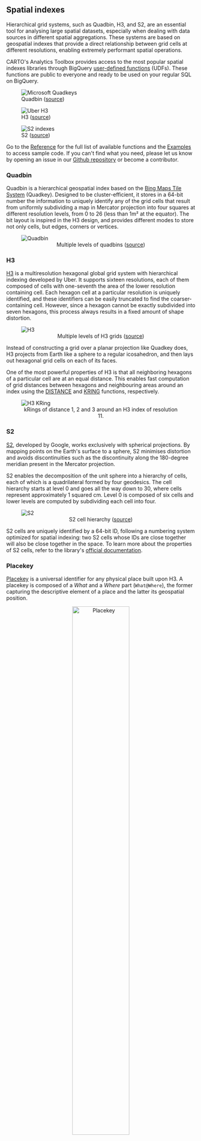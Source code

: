 ## Spatial indexes

Hierarchical grid systems, such as Quadbin, H3, and S2, are an essential tool for analysing large spatial datasets, especially when dealing with data sources in different spatial aggregations. These systems are based on geospatial indexes that provide a direct relationship between grid cells at different resolutions, enabling extremely performant spatial operations.

CARTO's Analytics Toolbox provides access to the most popular spatial indexes libraries through BigQuery [user-defined functions](https://cloud.google.com/bigquery/docs/reference/standard-sql/user-defined-functions) (UDFs). These functions are public to everyone and ready to be used on your regular SQL on BigQuery.

<div class="figures-table">
    <figure class="figure">
        <img src="/img/bq-analytics-toolbox/spatial-indexes/quadkeys-microsoft.jpg" alt="Microsoft Quadkeys">
        <figcaption class="figcaption">Quadbin (<a href="https://docs.microsoft.com/en-us/bingmaps/articles/bing-maps-tile-system">source</a>)</figcaption>
    </figure>
    <figure class="figure">
        <img src="/img/bq-analytics-toolbox/spatial-indexes/h3-uber-globe.png" alt="Uber H3">
        <figcaption class="figcaption">H3 (<a href="https://h3geo.org/">source</a>)</figcaption>
    </figure>
    <figure class="figure">
        <img src="/img/bq-analytics-toolbox/spatial-indexes/s2-florida.gif" alt="S2 indexes">
        <figcaption class="figcaption">S2 (<a href="https://s2geometry.io/">source</a>)</figcaption>
    </figure>
</div>

Go to the [Reference](../../sql-reference/quadbin) for the full list of available functions and the [Examples](../../examples/spatial-indexes) to access sample code. If you can't find what you need, please let us know by opening an issue in our [Github repository](https://github.com/CartoDB/carto-spatial-extension) or become a contributor.


### Quadbin

Quadbin is a hierarchical geospatial index based on the [Bing Maps Tile System](https://docs.microsoft.com/en-us/bingmaps/articles/bing-maps-tile-system) (Quadkey). Designed to be cluster-efficient, it stores in a 64-bit number the information to uniquely identify any of the grid cells that result from uniformly subdividing a map in Mercator projection into four squares at different resolution levels, from 0 to 26 (less than 1m² at the equator). The bit layout is inspired in the H3 design, and provides different modes to store not only cells, but edges, corners or vertices.

<div class="figures-table">
    <figure class="figure">
        <img src="/img/bq-analytics-toolbox/spatial-indexes/quadkeys-multilevel-microsoft.jpg" alt="Quadbin">
        <figcaption class="figcaption" style="text-align:center">Multiple levels of quadbins (<a href="https://docs.microsoft.com/en-us/bingmaps/articles/bing-maps-tile-system">source</a>)</figcaption>
    </figure>
</div>

### H3

[H3](https://h3geo.org/) is a multiresolution hexagonal global grid system with hierarchical indexing developed by Uber. It supports sixteen resolutions, each of them composed of cells with one-seventh the area of the lower resolution containing cell. Each hexagon cell at a particular resolution is uniquely identified, and these identifiers can be easily truncated to find the coarser-containing cell. However, since a hexagon cannot be exactly subdivided into seven hexagons, this process always results in a fixed amount of shape distortion.

<div class="figures-table">
    <figure class="figure">
        <img src="/img/bq-analytics-toolbox/spatial-indexes/h3-multilevel-uber.png" alt="H3">
        <figcaption class="figcaption" style="text-align:center">Multiple levels of H3 grids (<a href="https://eng.uber.com/h3">source</a>)</figcaption>
    </figure>
</div>

Instead of constructing a grid over a planar projection like Quadkey does, H3 projects from Earth like a sphere to a regular icosahedron, and then lays out hexagonal grid cells on each of its faces.

One of the most powerful properties of H3 is that all neighboring hexagons of a particular cell are at an equal distance. This enables fast computation of grid distances between hexagons and neighbouring areas around an index using the [DISTANCE](../../sql-reference/h3/#distance) and [KRING](../../sql-reference/h3/#kring) functions, respectively.

<div class="figures-table">
    <figure class="figure">
        <img src="/img/bq-analytics-toolbox/spatial-indexes/h3_kring_comparison.png" alt="H3 KRing">
        <figcaption class="figcaption" style="text-align:center">kRings of distance 1, 2 and 3 around an H3 index of resolution 11.</figcaption>
    </figure>
</div>

### S2

[S2](https://s2geometry.io), developed by Google, works exclusively with spherical projections. By mapping points on the Earth's surface to a sphere, S2 minimises distortion and avoids discontinuities such as the discontinuity along the 180-degree meridian present in the Mercator projection.

S2 enables the decomposition of the unit sphere into a hierarchy of cells, each of which is a quadrilateral formed by four geodesics. The cell hierarchy starts at level 0 and goes all the way down to 30, where cells represent approximately 1 squared cm. Level 0 is composed of six cells and lower levels are computed by subdividing each cell into four.

<div class="figures-table">
    <figure class="figure">
        <img src="/img/bq-analytics-toolbox/spatial-indexes/s2-multilevel-google.gif" alt="S2">
        <figcaption class="figcaption" style="text-align:center">S2 cell hierarchy (<a href="https://s2geometry.io/devguide/s2cell_hierarchy">source</a>)</figcaption>
    </figure>
</div>

S2 cells are uniquely identified by a 64-bit ID, following a numbering system optimized for spatial indexing: two S2 cells whose IDs are close together will also be close together in the space. To learn more about the properties of S2 cells, refer to the library's [official documentation](https://s2geometry.io/devguide/s2cell_hierarchy).


### Placekey

[Placekey](https://www.placekey.io) is a universal identifier for any physical place built upon H3. A placekey is composed of a *What* and a *Where* part (`What@Where`), the former capturing the descriptive element of a place and the latter its geospatial position.

<div class="figures-table" style="text-align:center">
    <figure>
        <img src="/img/bq-analytics-toolbox/spatial-indexes/placekey-components.png" alt="Placekey" style="width:60%">
        <figcaption class="figcaption" style="text-align:center">Placekey components (<a href="https://www.placekey.io">source</a>)</figcaption>
    </figure>
</div>

The *What* part of a placekey is composed of two sets of three characters encoding the address and the POI, to account for the fact that multiple places can share the same address. For example, a Starbucks and a Subway in 555 Main Street will share the first three characters but differ on the other three, therefore having different *What* parts.

Finally, the *Where* part encodes the H3 hexagonal cell where the place is located. To learn more about Placekey, visit the [project's website](https://www.placekey.io).

{{% euFlagFunding %}}
